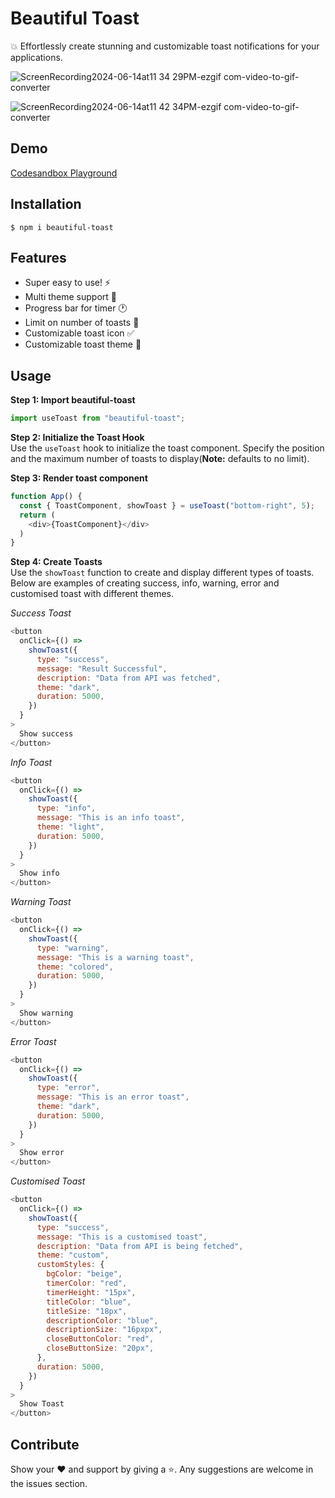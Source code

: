 
# Beautiful Toast

:boom: Effortlessly create stunning and customizable toast notifications for your applications.

![ScreenRecording2024-06-14at11 34 29PM-ezgif com-video-to-gif-converter](https://github.com/naman360/beautiful-toast/assets/40193621/6897bece-3094-43de-8ccd-0fb996f148c4)


![ScreenRecording2024-06-14at11 42 34PM-ezgif com-video-to-gif-converter](https://github.com/naman360/beautiful-toast/assets/40193621/701b7dc8-c827-4b2b-8071-88c359d72636)

## Demo
[Codesandbox Playground](https://codesandbox.io/p/devbox/tender-morning-d75f68)

## Installation

```
$ npm i beautiful-toast
```

## Features
- Super easy to use! ⚡
- Multi theme support 🌈
- Progress bar for timer 🕐
- Limit on number of toasts 🔴
- Customizable toast icon ✅
- Customizable toast theme 🎉

## Usage
**Step 1: Import beautiful-toast**  

```javascript
import useToast from "beautiful-toast";
```

**Step 2: Initialize the Toast Hook**  
Use the `useToast` hook to initialize the toast component. Specify the position and the maximum number of toasts to display(**Note:** defaults to no limit). 

**Step 3: Render toast component**
```javascript
function App() {
  const { ToastComponent, showToast } = useToast("bottom-right", 5);
  return (
    <div>{ToastComponent}</div>
  )
}
```
**Step 4: Create Toasts**  
Use the `showToast` function to create and display different types of toasts. Below are examples of creating success, info, warning, error and customised toast with different themes.

*Success Toast*  
```javascript
<button
  onClick={() =>
    showToast({
      type: "success",
      message: "Result Successful",
      description: "Data from API was fetched",
      theme: "dark",
      duration: 5000,
    })
  }
>
  Show success
</button>
```

*Info Toast*  
```javascript
<button
  onClick={() =>
    showToast({
      type: "info",
      message: "This is an info toast",
      theme: "light",
      duration: 5000,
    })
  }
>
  Show info
</button>
```

*Warning Toast*  
```javascript
<button
  onClick={() =>
    showToast({
      type: "warning",
      message: "This is a warning toast",
      theme: "colored",
      duration: 5000,
    })
  }
>
  Show warning
</button>
```

*Error Toast*  
```javascript
<button
  onClick={() =>
    showToast({
      type: "error",
      message: "This is an error toast",
      theme: "dark",
      duration: 5000,
    })
  }
>
  Show error
</button>
```

*Customised Toast*
```javascript
<button
  onClick={() =>
    showToast({
      type: "success",
      message: "This is a customised toast",
      description: "Data from API is being fetched",
      theme: "custom",
      customStyles: {
        bgColor: "beige",
        timerColor: "red",
        timerHeight: "15px",
        titleColor: "blue",
        titleSize: "18px",
        descriptionColor: "blue",
        descriptionSize: "16pxpx",
        closeButtonColor: "red",
        closeButtonSize: "20px",
      },
      duration: 5000,
    })
  }
>
  Show Toast
</button>
```


## Contribute
Show your ❤️ and support by giving a ⭐. Any suggestions are welcome in the issues section.  
